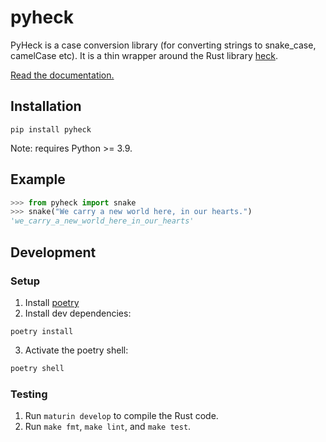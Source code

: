 # pyheck
PyHeck is a case conversion library (for converting strings to snake_case, camelCase etc). It is a thin wrapper around the Rust library [heck](https://github.com/withoutboats/heck).

[Read the documentation.](https://kevinheavey.github.io/pyheck/)
## Installation

```
pip install pyheck
```

Note: requires Python >= 3.9.

## Example

```python
>>> from pyheck import snake
>>> snake("We carry a new world here, in our hearts.")
'we_carry_a_new_world_here_in_our_hearts'

```

## Development

### Setup

1. Install [poetry](https://python-poetry.org/)
2. Install dev dependencies:
```
poetry install
```
3. Activate the poetry shell:

```sh
poetry shell
```
### Testing
1. Run `maturin develop` to compile the Rust code.
2. Run `make fmt`, `make lint`, and `make test`.
